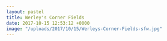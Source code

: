 ```yaml
---
layout: pastel
title: Werley's Corner Fields
date: 2017-10-15 12:53:12 +0000
image: "/uploads/2017/10/15/Werleys-Corner-Fields-sfw.jpg"
---
```


